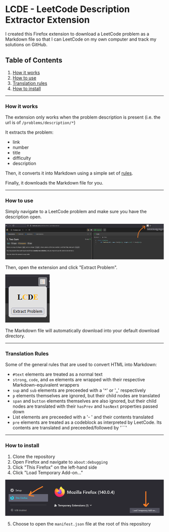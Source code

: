 # LCDE - LeetCode Description Extractor Extension

I created this Firefox extension to download a LeetCode problem as a Markdown file so that I can LeetCode on my own computer and track my solutions on GitHub.

## Table of Contents

1. [How it works](#how-it-works)
2. [How to use](#how-to-use)
3. [Translation rules](#translation-rules)
4. [How to install](#how-to-install)

---

### How it works

The extension only works when the problem description is present (i.e. the url is of `/problems/description/*`)

It extracts the problem:

-   link
-   number
-   title
-   difficulty
-   description

Then, it converts it into Markdown using a simple set of [rules](#translation-rules).

Finally, it downloads the Markdown file for you.

---

### How to use

Simply navigate to a LeetCode problem and make sure you have the description open.

![Problem Description](/assets/problem-description.png)

Then, open the extension and click "Extract Problem".

![Extension opened](/assets/button.png)

The Markdown file will automatically download into your default download directory.

---

### Translation Rules

Some of the general rules that are used to convert HTML into Markdown:

-   `#text` elements are treated as a normal text
-   `strong`, `code`, and `em` elements are wrapped with their respective Markdown-equivalent wrappers
-   `sup` and `sub` elements are preceeded with a '^' or '\_' respectively
-   `p` elements themselves are ignored, but their child nodes are translated
-   `span` and `button` elements themselves are also ignored, but their child nodes are translated with their `hasPrev` and `hasNext` properties passed down
-   List elements are preceeded with a '- ' and their contents translated
-   `pre` elements are treated as a codeblock as interpreted by LeetCode. Its contents are translated and preceeded/followed by '```'

---

### How to install

1. Clone the repository
2. Open Firefox and navigate to `about:debugging`
3. Click "This Firefox" on the left-hand side
4. Click "Load Temporary Add-on..."

![about:debugging page](/assets/installation.png)

5. Choose to open the `manifest.json` file at the root of this repository
